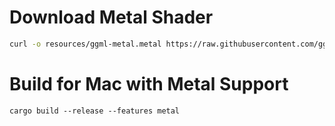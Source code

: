 



# Download Metal Shader

```bash
curl -o resources/ggml-metal.metal https://raw.githubusercontent.com/ggerganov/whisper.cpp/v1.5.4/ggml-metal.metal
```

# Build for Mac with Metal Support

```
cargo build --release --features metal
```